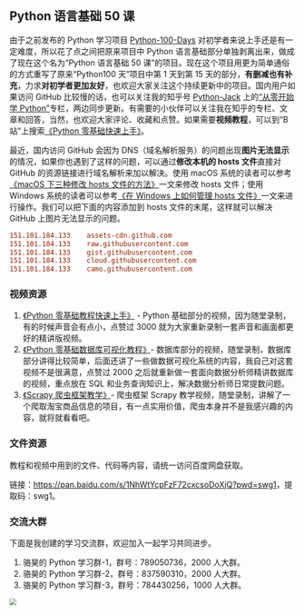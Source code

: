 ## Python 语言基础 50 课

由于之前发布的 Python 学习项目 [Python-100-Days](https://github.com/jackfrued/Python-100-Days) 对初学者来说上手还是有一定难度，所以花了点之间把原来项目中 Python 语言基础部分单独剥离出来，做成了现在这个名为“Python 语言基础 50 课”的项目。现在这个项目用更为简单通俗的方式重写了原来“Python100 天”项目中第 1 天到第 15 天的部分，**有删减也有补充**，力求**对初学者更加友好**，也欢迎大家关注这个持续更新中的项目。国内用户如果访问 GitHub 比较慢的话，也可以关注我的知乎号 [Python-Jack](https://www.zhihu.com/people/jackfrued) 上的[“从零开始学 Python”](https://zhuanlan.zhihu.com/c_1216656665569013760)专栏，两边同步更新。有需要的小伙伴可以关注我在知乎的专栏、文章和回答，当然，也欢迎大家评论、收藏和点赞。如果需要**视频教程**，可以到“B 站”上搜索[《Python 零基础快速上手》](https://www.bilibili.com/video/BV1FT4y1R7sz)。

最近，国内访问 GitHub 会因为 DNS（域名解析服务）的问题出现**图片无法显示**的情况，如果你也遇到了这样的问题，可以通过**修改本机的 hosts 文件**直接对 GitHub 的资源链接进行域名解析来加以解决。使用 macOS 系统的读者可以参考[《macOS 下三种修改 hosts 文件的方法》](https://www.jianshu.com/p/752211238c1b)一文来修改 hosts 文件；使用 Windows 系统的读者可以参考[《在 Windows 上如何管理 hosts 文件》](https://sspai.com/post/43248)一文来进行操作。我们可以把下面的内容添加到 hosts 文件的末尾，这样就可以解决 GitHub 上图片无法显示的问题。

```INI
151.101.184.133    assets-cdn.github.com
151.101.184.133    raw.githubusercontent.com
151.101.184.133    gist.githubusercontent.com
151.101.184.133    cloud.githubusercontent.com
151.101.184.133    camo.githubusercontent.com
```

### 视频资源

1. [《Python 零基础教程快速上手》](https://www.bilibili.com/video/BV1FT4y1R7sz) - Python 基础部分的视频，因为随堂录制，有的时候声音会有点小，点赞过 3000 就为大家重新录制一套声音和画面都更好的精讲版视频。
2. [《Python 零基础数据库可视化教程》](https://www.bilibili.com/video/BV1dA411w7tu)- 数据库部分的视频，随堂录制，数据库部分讲得比较简单，后面还讲了一些做数据可视化系统的内容，我自己对这套视频不是很满意，点赞过 2000 之后就重新做一套面向数据分析师精讲数据库的视频，重点放在 SQL 和业务查询知识上，解决数据分析师日常提数问题。
3. [《Scrapy 爬虫框架教学》](https://www.bilibili.com/video/BV1QY411F7Vt)- 爬虫框架 Scrapy 教学视频，随堂录制，讲解了一个爬取淘宝商品信息的项目，有一点实用价值，爬虫本身并不是我感兴趣的内容，就将就看看吧。

### 文件资源

教程和视频中用到的文件、代码等内容，请统一访问百度网盘获取。

链接：<https://pan.baidu.com/s/1NhWtYcpFzF72cxcsoDoXjQ?pwd=swg1>，提取码：swg1。

### 交流大群

下面是我创建的学习交流群，欢迎加入一起学习共同进步。

1. 骆昊的 Python 学习群-1，群号：789050736，2000 人大群。
2. 骆昊的 Python 学习群-2，群号：837590310，2000 人大群。
3. 骆昊的 Python 学习群-3，群号：784430256，1000 人大群。

<img src="https://ngte-superbed.oss-cn-beijing.aliyuncs.com/book/Python-100-Days/20220616120218.JPG" style="zoom: 75%;">
